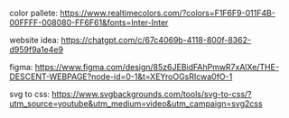 color pallete: https://www.realtimecolors.com/?colors=F1F6F9-011F4B-00FFFF-008080-FF6F61&fonts=Inter-Inter

website idea: https://chatgpt.com/c/67c4069b-4118-800f-8362-d959f9a1e4e9

figma: https://www.figma.com/design/85z6JEBidFAhPmwR7xAlXe/THE-DESCENT-WEBPAGE?node-id=0-1&t=XEYroOGsRIcwa0fO-1

svg to css: https://www.svgbackgrounds.com/tools/svg-to-css/?utm_source=youtube&utm_medium=video&utm_campaign=svg2css

